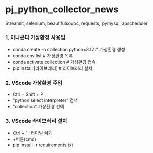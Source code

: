 # pj_python_collector_news
Streamlit, selenium, beautifulsoup4, requests, pymysql, apscheduler


### 1. 아나콘다 가상환경 사용법
  - conda create -n collection python=3.12     # 가상환경 생성
  - conda env list                             # 가상환경 목록
  - conda activate collection                  # 가상환경 접속
  - pip install [라이브러리]                    # 라이브러리 설치


### 2. VScode 가상환경 주입
  - Ctrl + Shift + P
  - "python select interpreter" 검색
  - "collection" 가상환경 선택

### 3. VScode 라이브러리 설치
  - Ctrl + ` : 터미널 켜기
  - +버튼(cmd)
  - pip install -r requirements.txt